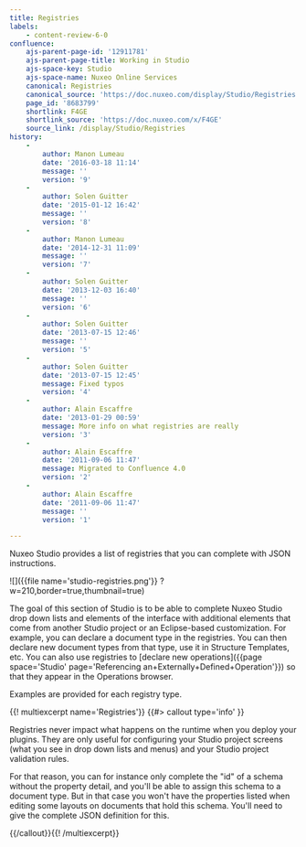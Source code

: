 ```yaml
---
title: Registries
labels:
    - content-review-6-0
confluence:
    ajs-parent-page-id: '12911781'
    ajs-parent-page-title: Working in Studio
    ajs-space-key: Studio
    ajs-space-name: Nuxeo Online Services
    canonical: Registries
    canonical_source: 'https://doc.nuxeo.com/display/Studio/Registries'
    page_id: '8683799'
    shortlink: F4GE
    shortlink_source: 'https://doc.nuxeo.com/x/F4GE'
    source_link: /display/Studio/Registries
history:
    - 
        author: Manon Lumeau
        date: '2016-03-18 11:14'
        message: ''
        version: '9'
    - 
        author: Solen Guitter
        date: '2015-01-12 16:42'
        message: ''
        version: '8'
    - 
        author: Manon Lumeau
        date: '2014-12-31 11:09'
        message: ''
        version: '7'
    - 
        author: Solen Guitter
        date: '2013-12-03 16:40'
        message: ''
        version: '6'
    - 
        author: Solen Guitter
        date: '2013-07-15 12:46'
        message: ''
        version: '5'
    - 
        author: Solen Guitter
        date: '2013-07-15 12:45'
        message: Fixed typos
        version: '4'
    - 
        author: Alain Escaffre
        date: '2013-01-29 00:59'
        message: More info on what registries are really
        version: '3'
    - 
        author: Alain Escaffre
        date: '2011-09-06 11:47'
        message: Migrated to Confluence 4.0
        version: '2'
    - 
        author: Alain Escaffre
        date: '2011-09-06 11:47'
        message: ''
        version: '1'

---
```

Nuxeo Studio provides a list of registries that you can complete with JSON instructions.

![]({{file name='studio-registries.png'}} ?w=210,border=true,thumbnail=true)

The goal of this section of Studio is to be able to complete Nuxeo Studio drop down lists and elements of the interface with additional elements that come from another Studio project or an Eclipse-based customization. For example, you can declare a document type in the registries. You can then declare new document types from that type, use it in Structure Templates, etc. You can also use registries to [declare new operations]({{page space='Studio' page='Referencing an+Externally+Defined+Operation'}}) so that they appear in the Operations browser.

Examples are provided for each registry type.

{{! multiexcerpt name='Registries'}} {{#> callout type='info' }}

Registries never impact what happens on the runtime when you deploy your plugins. They are only useful for configuring your Studio project screens (what you see in drop down lists and menus) and your Studio project validation rules.

For that reason, you can for instance only complete the "id" of a schema without the property detail, and you'll be able to assign this schema to a document type. But in that case you won't have the properties listed when editing some layouts on documents that hold this schema. You'll need to give the complete JSON definition for this.

{{/callout}}{{! /multiexcerpt}}